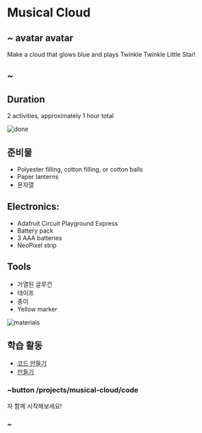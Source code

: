 # Musical Cloud

## ~ avatar avatar

Make a cloud that glows blue and plays Twinkle Twinkle Little Star!

## ~

## Duration

2 activities, approximately 1 hour total

![done](/static/cp/projects/musical-cloud/done.jpg)

## 준비물

* Polyester filling, cotton filling, or cotton balls
* Paper lanterns
* 문자열

## Electronics:

* Adafruit Circuit Playground Express
* Battery pack
* 3 AAA batteries
* NeoPixel strip

## Tools

* 가열된 글루건
* 테이프
* 종이
* Yellow marker

![materials](/static/cp/projects/musical-cloud/materials.jpg)

## 학습 활동

* [코드 만들기](/projects/musical-cloud/code) 
* [만들기](/projects/musical-cloud/make)

### ~button /projects/musical-cloud/code

자 함께 시작해보세요!

### ~